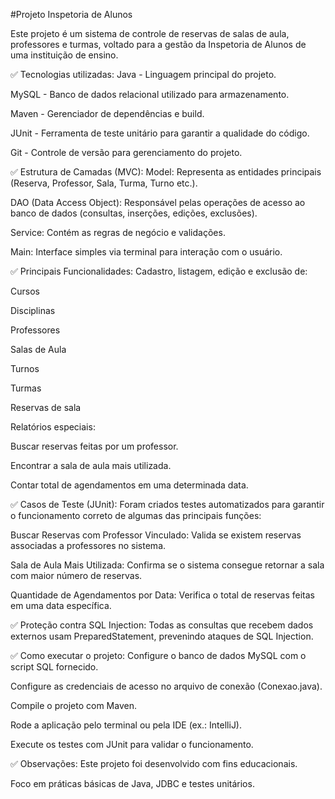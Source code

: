 #Projeto Inspetoria de Alunos

Este projeto é um sistema de controle de reservas de salas de aula, professores e turmas, voltado para a gestão da Inspetoria de Alunos de uma instituição de ensino.

✅ Tecnologias utilizadas:
Java - Linguagem principal do projeto.

MySQL - Banco de dados relacional utilizado para armazenamento.

Maven - Gerenciador de dependências e build.

JUnit - Ferramenta de teste unitário para garantir a qualidade do código.

Git - Controle de versão para gerenciamento do projeto.

✅ Estrutura de Camadas (MVC):
Model: Representa as entidades principais (Reserva, Professor, Sala, Turma, Turno etc.).

DAO (Data Access Object): Responsável pelas operações de acesso ao banco de dados (consultas, inserções, edições, exclusões).

Service: Contém as regras de negócio e validações.

Main: Interface simples via terminal para interação com o usuário.

✅ Principais Funcionalidades:
Cadastro, listagem, edição e exclusão de:

Cursos

Disciplinas

Professores

Salas de Aula

Turnos

Turmas

Reservas de sala

Relatórios especiais:

Buscar reservas feitas por um professor.

Encontrar a sala de aula mais utilizada.

Contar total de agendamentos em uma determinada data.

✅ Casos de Teste (JUnit):
Foram criados testes automatizados para garantir o funcionamento correto de algumas das principais funções:

Buscar Reservas com Professor Vinculado:
Valida se existem reservas associadas a professores no sistema.

Sala de Aula Mais Utilizada:
Confirma se o sistema consegue retornar a sala com maior número de reservas.

Quantidade de Agendamentos por Data:
Verifica o total de reservas feitas em uma data específica.

✅ Proteção contra SQL Injection:
Todas as consultas que recebem dados externos usam PreparedStatement, prevenindo ataques de SQL Injection.

✅ Como executar o projeto:
Configure o banco de dados MySQL com o script SQL fornecido.

Configure as credenciais de acesso no arquivo de conexão (Conexao.java).

Compile o projeto com Maven.

Rode a aplicação pelo terminal ou pela IDE (ex.: IntelliJ).

Execute os testes com JUnit para validar o funcionamento.

✅ Observações:
Este projeto foi desenvolvido com fins educacionais.

Foco em práticas básicas de Java, JDBC e testes unitários.
